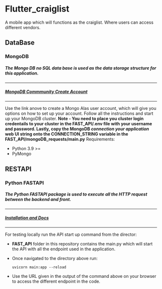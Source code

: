 # Flutter_craiglist
A mobile app which will functions as the craiglist. Where users can access different vendors. 

## DataBase
### MongoDB
##### The Mongo DB no SQL data base is used as the data storage structure for this application.
-----
##### [MongoDB Commmunity Create Account](https://account.mongodb.com/account/login)
-----
Use the link anove to create a Mongo Alas user account, which will give you options on how to set up your account. Follow all the instructions and start up your MongoDB cluster.
**Note - You need to place you cluster login credentails to your cluster in the FAST_API/.env file with your username and password. Lastly, copy the MongoDB *connection your application* web UI string onto the CONNECTION_STRING variable in the FAST_API/mongoDB_requests/main.py**
Requirements:
- Python 3.9 >= 
- PyMongo

## RESTAPI
### Python FASTAPI
##### The Python FASTAPI package is used to execute all the HTTP request between the backend and front.
-----
##### [Installation and Docs](https://pypi.org/project/fastapi/)
-----
For testing locally run the API start up command from the director:
- **FAST_API** folder in this repository contains the main.py which will start the API with all the endpoint used in the application.
- Once navigated to the directory above run:

    `uvicorn main:app --reload`

- Use the URL given in the output of the command above on your browser to access the different endpoint in the code.


